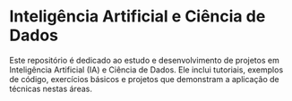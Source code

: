 # Inteligência Artificial e Ciência de Dados

Este repositório é dedicado ao estudo e desenvolvimento de projetos em Inteligência Artificial (IA) e Ciência de Dados. Ele inclui tutoriais, exemplos de código, exercícios básicos e projetos que demonstram a aplicação de técnicas  nestas áreas.
